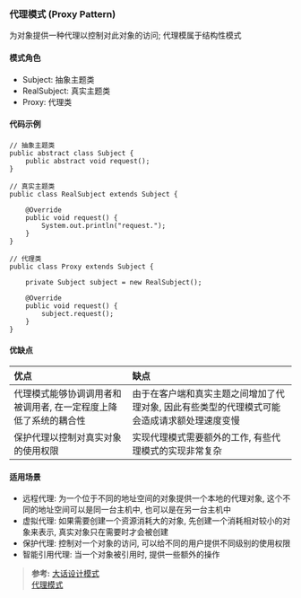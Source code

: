 ### 代理模式 (Proxy Pattern)
为对象提供一种代理以控制对此对象的访问; 代理模属于结构性模式

#### 模式角色
- Subject: 抽象主题类
- RealSubject: 真实主题类
- Proxy: 代理类


#### 代码示例
```
// 抽象主题类
public abstract class Subject {
    public abstract void request();
}

// 真实主题类
public class RealSubject extends Subject {

    @Override
    public void request() {
        System.out.println("request.");
    }
}

// 代理类
public class Proxy extends Subject {

    private Subject subject = new RealSubject();

    @Override
    public void request() {
        subject.request();
    }
}
```

#### 优缺点

| 优点 | 缺点 |
| :--- | :--- |
| 代理模式能够协调调用者和被调用者, 在一定程度上降低了系统的耦合性 | 由于在客户端和真实主题之间增加了代理对象, 因此有些类型的代理模式可能会造成请求额处理速度变慢 |
| 保护代理以控制对真实对象的使用权限 | 实现代理模式需要额外的工作, 有些代理模式的实现非常复杂 |

#### 适用场景
- 远程代理: 为一个位于不同的地址空间的对象提供一个本地的代理对象, 这个不同的地址空间可以是同一台主机中, 也可以是在另一台主机中
- 虚拟代理: 如果需要创建一个资源消耗大的对象, 先创建一个消耗相对较小的对象来表示, 真实对象只在需要时才会被创建
- 保护代理: 控制对一个对象的访问, 可以给不同的用户提供不同级别的使用权限
- 智能引用代理: 当一个对象被引用时, 提供一些额外的操作

>**参考:**
[大话设计模式](https://book.douban.com/subject/2334288/)   
[代理模式](https://design-patterns.readthedocs.io/zh_CN/latest/structural_patterns/proxy.html)
